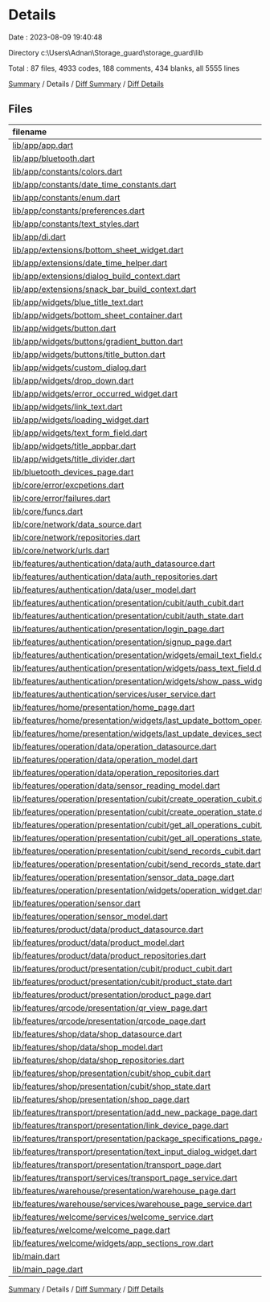 # Details

Date : 2023-08-09 19:40:48

Directory c:\\Users\\Adnan\\Storage_guard\\storage_guard\\lib

Total : 87 files,  4933 codes, 188 comments, 434 blanks, all 5555 lines

[Summary](results.md) / Details / [Diff Summary](diff.md) / [Diff Details](diff-details.md)

## Files
| filename | language | code | comment | blank | total |
| :--- | :--- | ---: | ---: | ---: | ---: |
| [lib/app/app.dart](/lib/app/app.dart) | Dart | 66 | 3 | 6 | 75 |
| [lib/app/bluetooth.dart](/lib/app/bluetooth.dart) | Dart | 124 | 7 | 17 | 148 |
| [lib/app/constants/colors.dart](/lib/app/constants/colors.dart) | Dart | 29 | 0 | 10 | 39 |
| [lib/app/constants/date_time_constants.dart](/lib/app/constants/date_time_constants.dart) | Dart | 8 | 0 | 1 | 9 |
| [lib/app/constants/enum.dart](/lib/app/constants/enum.dart) | Dart | 1 | 1 | 0 | 2 |
| [lib/app/constants/preferences.dart](/lib/app/constants/preferences.dart) | Dart | 3 | 0 | 1 | 4 |
| [lib/app/constants/text_styles.dart](/lib/app/constants/text_styles.dart) | Dart | 46 | 5 | 2 | 53 |
| [lib/app/di.dart](/lib/app/di.dart) | Dart | 81 | 0 | 8 | 89 |
| [lib/app/extensions/bottom_sheet_widget.dart](/lib/app/extensions/bottom_sheet_widget.dart) | Dart | 14 | 0 | 2 | 16 |
| [lib/app/extensions/date_time_helper.dart](/lib/app/extensions/date_time_helper.dart) | Dart | 41 | 18 | 10 | 69 |
| [lib/app/extensions/dialog_build_context.dart](/lib/app/extensions/dialog_build_context.dart) | Dart | 11 | 0 | 3 | 14 |
| [lib/app/extensions/snack_bar_build_context.dart](/lib/app/extensions/snack_bar_build_context.dart) | Dart | 65 | 8 | 10 | 83 |
| [lib/app/widgets/blue_title_text.dart](/lib/app/widgets/blue_title_text.dart) | Dart | 17 | 0 | 2 | 19 |
| [lib/app/widgets/bottom_sheet_container.dart](/lib/app/widgets/bottom_sheet_container.dart) | Dart | 49 | 0 | 6 | 55 |
| [lib/app/widgets/button.dart](/lib/app/widgets/button.dart) | Dart | 56 | 10 | 6 | 72 |
| [lib/app/widgets/buttons/gradient_button.dart](/lib/app/widgets/buttons/gradient_button.dart) | Dart | 59 | 0 | 2 | 61 |
| [lib/app/widgets/buttons/title_button.dart](/lib/app/widgets/buttons/title_button.dart) | Dart | 16 | 0 | 2 | 18 |
| [lib/app/widgets/custom_dialog.dart](/lib/app/widgets/custom_dialog.dart) | Dart | 16 | 0 | 2 | 18 |
| [lib/app/widgets/drop_down.dart](/lib/app/widgets/drop_down.dart) | Dart | 34 | 0 | 2 | 36 |
| [lib/app/widgets/error_occurred_widget.dart](/lib/app/widgets/error_occurred_widget.dart) | Dart | 84 | 0 | 4 | 88 |
| [lib/app/widgets/link_text.dart](/lib/app/widgets/link_text.dart) | Dart | 25 | 0 | 3 | 28 |
| [lib/app/widgets/loading_widget.dart](/lib/app/widgets/loading_widget.dart) | Dart | 76 | 1 | 9 | 86 |
| [lib/app/widgets/text_form_field.dart](/lib/app/widgets/text_form_field.dart) | Dart | 92 | 1 | 2 | 95 |
| [lib/app/widgets/title_appbar.dart](/lib/app/widgets/title_appbar.dart) | Dart | 39 | 0 | 3 | 42 |
| [lib/app/widgets/title_divider.dart](/lib/app/widgets/title_divider.dart) | Dart | 28 | 0 | 2 | 30 |
| [lib/bluetooth_devices_page.dart](/lib/bluetooth_devices_page.dart) | Dart | 127 | 0 | 7 | 134 |
| [lib/core/error/excpetions.dart](/lib/core/error/excpetions.dart) | Dart | 5 | 0 | 3 | 8 |
| [lib/core/error/failures.dart](/lib/core/error/failures.dart) | Dart | 7 | 0 | 5 | 12 |
| [lib/core/funcs.dart](/lib/core/funcs.dart) | Dart | 46 | 0 | 2 | 48 |
| [lib/core/network/data_source.dart](/lib/core/network/data_source.dart) | Dart | 16 | 0 | 3 | 19 |
| [lib/core/network/repositories.dart](/lib/core/network/repositories.dart) | Dart | 14 | 0 | 1 | 15 |
| [lib/core/network/urls.dart](/lib/core/network/urls.dart) | Dart | 8 | 0 | 1 | 9 |
| [lib/features/authentication/data/auth_datasource.dart](/lib/features/authentication/data/auth_datasource.dart) | Dart | 35 | 0 | 2 | 37 |
| [lib/features/authentication/data/auth_repositories.dart](/lib/features/authentication/data/auth_repositories.dart) | Dart | 13 | 0 | 4 | 17 |
| [lib/features/authentication/data/user_model.dart](/lib/features/authentication/data/user_model.dart) | Dart | 88 | 3 | 14 | 105 |
| [lib/features/authentication/presentation/cubit/auth_cubit.dart](/lib/features/authentication/presentation/cubit/auth_cubit.dart) | Dart | 32 | 0 | 4 | 36 |
| [lib/features/authentication/presentation/cubit/auth_state.dart](/lib/features/authentication/presentation/cubit/auth_state.dart) | Dart | 18 | 0 | 8 | 26 |
| [lib/features/authentication/presentation/login_page.dart](/lib/features/authentication/presentation/login_page.dart) | Dart | 163 | 0 | 4 | 167 |
| [lib/features/authentication/presentation/signup_page.dart](/lib/features/authentication/presentation/signup_page.dart) | Dart | 222 | 0 | 6 | 228 |
| [lib/features/authentication/presentation/widgets/email_text_field.dart](/lib/features/authentication/presentation/widgets/email_text_field.dart) | Dart | 26 | 0 | 3 | 29 |
| [lib/features/authentication/presentation/widgets/pass_text_field.dart](/lib/features/authentication/presentation/widgets/pass_text_field.dart) | Dart | 38 | 0 | 6 | 44 |
| [lib/features/authentication/presentation/widgets/show_pass_widget.dart](/lib/features/authentication/presentation/widgets/show_pass_widget.dart) | Dart | 18 | 0 | 0 | 18 |
| [lib/features/authentication/services/user_service.dart](/lib/features/authentication/services/user_service.dart) | Dart | 16 | 0 | 5 | 21 |
| [lib/features/home/presentation/home_page.dart](/lib/features/home/presentation/home_page.dart) | Dart | 138 | 1 | 7 | 146 |
| [lib/features/home/presentation/widgets/last_update_bottom_operations_section.dart](/lib/features/home/presentation/widgets/last_update_bottom_operations_section.dart) | Dart | 50 | 0 | 5 | 55 |
| [lib/features/home/presentation/widgets/last_update_devices_section.dart](/lib/features/home/presentation/widgets/last_update_devices_section.dart) | Dart | 43 | 0 | 2 | 45 |
| [lib/features/operation/data/operation_datasource.dart](/lib/features/operation/data/operation_datasource.dart) | Dart | 45 | 0 | 6 | 51 |
| [lib/features/operation/data/operation_model.dart](/lib/features/operation/data/operation_model.dart) | Dart | 113 | 3 | 11 | 127 |
| [lib/features/operation/data/operation_repositories.dart](/lib/features/operation/data/operation_repositories.dart) | Dart | 20 | 0 | 5 | 25 |
| [lib/features/operation/data/sensor_reading_model.dart](/lib/features/operation/data/sensor_reading_model.dart) | Dart | 31 | 3 | 8 | 42 |
| [lib/features/operation/presentation/cubit/create_operation_cubit.dart](/lib/features/operation/presentation/cubit/create_operation_cubit.dart) | Dart | 20 | 0 | 4 | 24 |
| [lib/features/operation/presentation/cubit/create_operation_state.dart](/lib/features/operation/presentation/cubit/create_operation_state.dart) | Dart | 14 | 0 | 8 | 22 |
| [lib/features/operation/presentation/cubit/get_all_operations_cubit.dart](/lib/features/operation/presentation/cubit/get_all_operations_cubit.dart) | Dart | 20 | 0 | 4 | 24 |
| [lib/features/operation/presentation/cubit/get_all_operations_state.dart](/lib/features/operation/presentation/cubit/get_all_operations_state.dart) | Dart | 14 | 0 | 8 | 22 |
| [lib/features/operation/presentation/cubit/send_records_cubit.dart](/lib/features/operation/presentation/cubit/send_records_cubit.dart) | Dart | 45 | 4 | 6 | 55 |
| [lib/features/operation/presentation/cubit/send_records_state.dart](/lib/features/operation/presentation/cubit/send_records_state.dart) | Dart | 13 | 2 | 8 | 23 |
| [lib/features/operation/presentation/sensor_data_page.dart](/lib/features/operation/presentation/sensor_data_page.dart) | Dart | 258 | 2 | 8 | 268 |
| [lib/features/operation/presentation/widgets/operation_widget.dart](/lib/features/operation/presentation/widgets/operation_widget.dart) | Dart | 149 | 0 | 6 | 155 |
| [lib/features/operation/sensor.dart](/lib/features/operation/sensor.dart) | Dart | 41 | 3 | 9 | 53 |
| [lib/features/operation/sensor_model.dart](/lib/features/operation/sensor_model.dart) | Dart | 48 | 2 | 4 | 54 |
| [lib/features/product/data/product_datasource.dart](/lib/features/product/data/product_datasource.dart) | Dart | 19 | 0 | 2 | 21 |
| [lib/features/product/data/product_model.dart](/lib/features/product/data/product_model.dart) | Dart | 60 | 3 | 8 | 71 |
| [lib/features/product/data/product_repositories.dart](/lib/features/product/data/product_repositories.dart) | Dart | 11 | 0 | 3 | 14 |
| [lib/features/product/presentation/cubit/product_cubit.dart](/lib/features/product/presentation/cubit/product_cubit.dart) | Dart | 19 | 0 | 2 | 21 |
| [lib/features/product/presentation/cubit/product_state.dart](/lib/features/product/presentation/cubit/product_state.dart) | Dart | 14 | 0 | 8 | 22 |
| [lib/features/product/presentation/product_page.dart](/lib/features/product/presentation/product_page.dart) | Dart | 114 | 56 | 4 | 174 |
| [lib/features/qrcode/presentation/qr_view_page.dart](/lib/features/qrcode/presentation/qr_view_page.dart) | Dart | 135 | 5 | 11 | 151 |
| [lib/features/qrcode/presentation/qrcode_page.dart](/lib/features/qrcode/presentation/qrcode_page.dart) | Dart | 100 | 0 | 4 | 104 |
| [lib/features/shop/data/shop_datasource.dart](/lib/features/shop/data/shop_datasource.dart) | Dart | 12 | 0 | 2 | 14 |
| [lib/features/shop/data/shop_model.dart](/lib/features/shop/data/shop_model.dart) | Dart | 35 | 3 | 8 | 46 |
| [lib/features/shop/data/shop_repositories.dart](/lib/features/shop/data/shop_repositories.dart) | Dart | 11 | 0 | 2 | 13 |
| [lib/features/shop/presentation/cubit/shop_cubit.dart](/lib/features/shop/presentation/cubit/shop_cubit.dart) | Dart | 19 | 0 | 2 | 21 |
| [lib/features/shop/presentation/cubit/shop_state.dart](/lib/features/shop/presentation/cubit/shop_state.dart) | Dart | 14 | 0 | 9 | 23 |
| [lib/features/shop/presentation/shop_page.dart](/lib/features/shop/presentation/shop_page.dart) | Dart | 93 | 0 | 2 | 95 |
| [lib/features/transport/presentation/add_new_package_page.dart](/lib/features/transport/presentation/add_new_package_page.dart) | Dart | 170 | 0 | 5 | 175 |
| [lib/features/transport/presentation/link_device_page.dart](/lib/features/transport/presentation/link_device_page.dart) | Dart | 44 | 0 | 2 | 46 |
| [lib/features/transport/presentation/package_specifications_page.dart](/lib/features/transport/presentation/package_specifications_page.dart) | Dart | 246 | 18 | 4 | 268 |
| [lib/features/transport/presentation/text_input_dialog_widget.dart](/lib/features/transport/presentation/text_input_dialog_widget.dart) | Dart | 74 | 0 | 3 | 77 |
| [lib/features/transport/presentation/transport_page.dart](/lib/features/transport/presentation/transport_page.dart) | Dart | 213 | 10 | 7 | 230 |
| [lib/features/transport/services/transport_page_service.dart](/lib/features/transport/services/transport_page_service.dart) | Dart | 29 | 1 | 9 | 39 |
| [lib/features/warehouse/presentation/warehouse_page.dart](/lib/features/warehouse/presentation/warehouse_page.dart) | Dart | 220 | 10 | 7 | 237 |
| [lib/features/warehouse/services/warehouse_page_service.dart](/lib/features/warehouse/services/warehouse_page_service.dart) | Dart | 31 | 1 | 9 | 41 |
| [lib/features/welcome/services/welcome_service.dart](/lib/features/welcome/services/welcome_service.dart) | Dart | 10 | 0 | 5 | 15 |
| [lib/features/welcome/welcome_page.dart](/lib/features/welcome/welcome_page.dart) | Dart | 91 | 1 | 6 | 98 |
| [lib/features/welcome/widgets/app_sections_row.dart](/lib/features/welcome/widgets/app_sections_row.dart) | Dart | 28 | 0 | 2 | 30 |
| [lib/main.dart](/lib/main.dart) | Dart | 6 | 0 | 1 | 7 |
| [lib/main_page.dart](/lib/main_page.dart) | Dart | 81 | 3 | 5 | 89 |

[Summary](results.md) / Details / [Diff Summary](diff.md) / [Diff Details](diff-details.md)